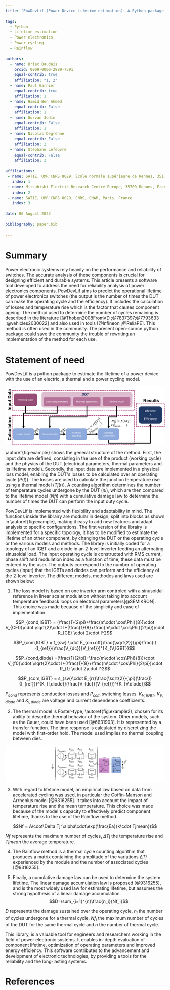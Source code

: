 ```yaml
---
title: 'PowDevLif (Power Device Lifetime estimation): A Python package to estimate lifetime of power electronic components.'

tags:
  - Python
  - Lifetime estimation
  - Power electronics
  - Power cycling
  - Rainflow
  
authors:
  - name: Briac Baudais 
    orcid: 0009-0000-2889-7591
    equal-contrib: true
    affiliation: "1, 2"
  - name: Paul Garnier
    equal-contrib: true
    affiliation: 1
  - name: Hamid Ben Ahmed
    equal-contrib: False
    affiliation: 1
  - name: Gurvan Jodin
    equal-contrib: False
    affiliation: 1
  - name: Nicolas Degrenne
    equal-contrib: False
    affiliation: 2
  - name: Stéphane Lefebvre
    equal-contrib: False
    affiliation: 3

affiliations:
 - name: SATIE, UMR CNRS 8029, École normale supérieure de Rennes, 35170 Bruz, France
   index: 1
 - name: Mitsubishi Electric Research Centre Europe, 35700 Rennes, France 
   index: 2
 - name: SATIE, UMR CNRS 8029, CNRS, CNAM, Paris, France
   index: 3

date: 06 August 2023

bibliography: paper.bib

---
```


# Summary
Power electronic systems rely heavily on the performance and reliability of switches. 
The accurate analysis of these components is crucial for designing efficient and durable systems. 
This article presents a software tool developed to address the need for reliability analysis of power electronics components.
PowDevLif aims to predict the operational lifetime of power electronics switches (the output is the number of times the DUT can make the operating cycle and the efficiency).
It includes the calculation of losses and temperature rise 
which is the factor that causes component ageing.
The method used to determine the number of cycles remaining is described in the literature [@Thoben2008FromVD ;@7837397;@7793633 ;@vehicles2030022] and also used in tools [@Infineon ;@ReliaPE].
This method is often used in the community. The present open-source python package could save the community the trouble of rewriting an implementation of the method for each use.

# Statement of need
PowDevLif is a python package to estimate the lifetime of a power device with the use of an electric, a thermal and a power cycling model.

![PowDevRUL methode for lifetime prediction of an IGBT device.\label{fig:example}](WorkingDiagram.png)

\autoref{fig:example} shows the general structure of the method. First, the input data are defined, consisting in the use of the product (working cycle) and the physics of the DUT (electrical parameters, thermal parameters and its lifetime model). Secondly, the input data are implemented in a physical loss model, enabling the DUT's losses to be calculated over an operating cycle ($P(t)$). The losses are used to calculate the junction temperature rise using a thermal model ($Tj(t)$). A counting algorithm determines the number of temperature cycles undergone by the DUT ($ni$), which are then compared to the lifetime model ($Nfi$) with a cumulative damage law to determine the number of times the DUT can perform the input duty cycle.

PowDevLif is implemented with flexibility and adaptability in mind. The functions inside the librairy are modular in design,
split into blocks as shown in \autoref{fig:example}, making it easy to add new features and adapt 
analysis to specific configurations. The first version of the librairy is implemented for a specific topology, it has
to be modified to estimate the lifetime of an other component, by changing the DUT or the operating cycle or the various models and methods.
The library is initially coded for a topology of an IGBT and a diode in an 2-level inverter feeding an alternating sinusoidal load. 
The input operating cycle is constructed with RMS current, phase shift and modulation index as a function of time, these data must be entered by the user.
The outputs correspond to the number of operating cycles (input) that the IGBTs and diodes can perform and the efficiency of the 2-level inverter.
The different models, methodes and laws used are shown below:

1. The loss model is based on one inverter arm controled with a sinusoidal 
reference in linear scalar modulation without taking into account temperature 
feedback loops on electrical parameters[@SEMIKRON]. This choice was made because 
of the simplicity and ease of implementation.


$$P_{cond,IGBT} = (\frac{1}{2\pi}+\frac{m\cdot \cos\Phi}{8})\cdot V_{CE0}\cdot \sqrt{2}\cdot I+(\frac{1}{8}+\frac{m\cdot \cos\Phi}{2\pi})\cdot R_{CE} \cdot 2\cdot I^2$$

$$P_{com,IGBT} = f_{sw} \cdot E_{on+off}\frac{\sqrt{2}}{\pi}\frac{I}{I_{ref}}(\frac{V_{dc}}{V_{ref}})^{K_{V,IGBT}}$$

$$P_{cond,diode} =(\frac{1}{2\pi}+\frac{m\cdot \cos\Phi}{8})\cdot V_{f0}\cdot \sqrt{2}\cdot I+(\frac{1}{8}+\frac{m\cdot \cos\Phi}{2\pi})\cdot R_{f} \cdot 2\cdot I^2$$

$$P_{com,IGBT} = s_{sw}\cdot E_{rr}\frac{\sqrt{2}}{\pi}(\frac{I}{I_{ref}})^{K_{I,diode}}(\frac{V_{dc}}{V_{ref}})^{K_{V,diode}}$$

$P_{cond}$ represents conduction losses and $P_{com}$ switching losses. $K_{V,IGBT}$, $K_{V,diode}$ and $K_{I,diode}$ are voltage and current dependence coefficients.

2. The thermal model is Foster-type, \autoref{fig:example2}, chosen for its ability to describe 
thermal behavior of the system. Other models, such as the Cauer, 
could have been used [@6631903]. It is represented by a transfer function.
The time response is calculated by discretizing the model with first-order hold.
The model used implies no thermal coupling between dies.

![Thermal model implemented in PowDevLif.\label{fig:example2}](ThermalModel.png)

3. With regard to lifetime model, an empirical law based on data from accelerated cycling was used, 
in particular the Coffin-Manson and Arrhenius model [@9316255].
It takes into account the impact of temperature rise and the mean temperature. This choice was 
made because of the model's capacity to effectively predict component lifetime, thanks to the use of the Rainflow method.

$$Nf = A\cdot\Delta Tj^\alpha\cdot\exp(\frac{Ea}{k\cdot Tjmean})$$

$Nf$ represents the maximum number of cycles, $\Delta Tj$ the temperature rise and $Tjmean$ the average temperature. 

4. The Rainflow method is a thermal cycle counting algorithm that produces 
a matrix containing the amplitude of the variations $∆Tj$ experienced 
by the module and the number of associated cycles [@9316255].

5. Finally, a cumulative damage law can be used to determine the
system lifetime. The linear damage accumulation law
is proposed [@9316255], and is the most widely used law for estimating
lifetime, but assumes the strong hypothesis of a linear
 damage accumulation.
$$D=\sum_{i=1}^{n}\frac{n_i}{Nf_i}$$

$D$ represents the damage sustained over the operating cycle, $n_i$ the number of cycles undergone for a thermal cycle, $Nf_i$ the maximum number of cycles of the DUT for the same thermal cycle and $n$ the number of thermal cycle. 

This library, is a valuable tool for engineers and researchers working in the field of power electronic systems. 
It enables in-depth evaluation of component lifetime, optimization of operating parameters and improved energy efficiency. 
This software contributes to the advancement and development of electronic technologies, 
by providing a tools for the reliability and the long-lasting systems.

# References
